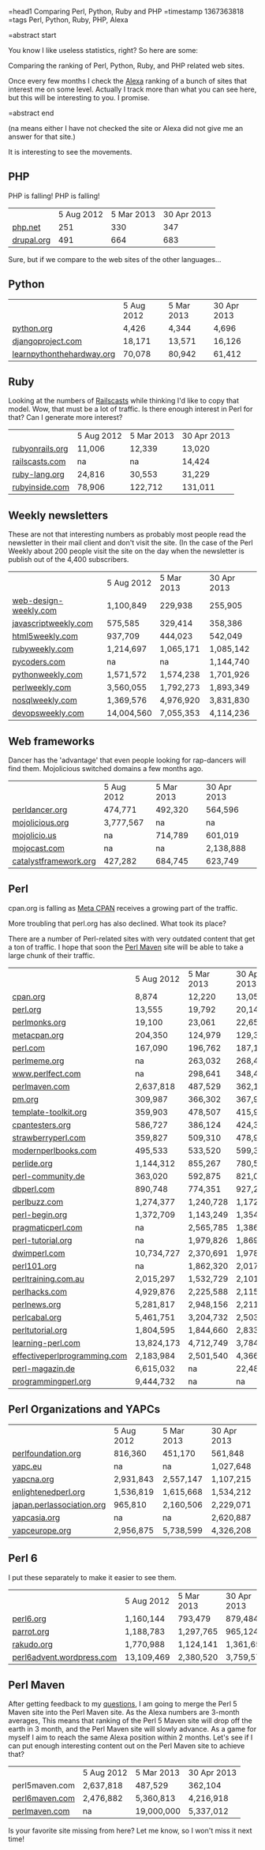 =head1 Comparing Perl, Python, Ruby and PHP
=timestamp 1367363818
=tags Perl, Python, Ruby, PHP, Alexa

=abstract start

You know I like useless statistics, right? So here are some:

Comparing the ranking of Perl, Python, Ruby, and PHP related web sites.

Once every few months I check the <a href="http://www.alexa.com/">Alexa</a> ranking of a bunch of sites that interest me on some level.
Actually I track more than what you can see here, but this will be interesting to you. I promise.

=abstract end

(na means either I have not checked the site or Alexa did not give me an answer for that site.)

It is interesting to see the movements.


<h2>PHP</h2>

PHP is falling! PHP is falling!

<table class="alexa">
<tr><td></td><td>5 Aug 2012</td><td>5 Mar 2013</td><td>30 Apr 2013</td></tr>
<tr><td><a rel="nofollow" href="http://php.net">php.net</a></td><td>251</td><td>330</td><td>347</td></tr>
<tr><td><a rel="nofollow" href="http://drupal.org">drupal.org</a></td><td>491</td><td>664</td><td>683</td></tr>
</table>

Sure, but if we compare to the web sites of the other languages...

<h2>Python</h2>
<table class="alexa">
<tr><td></td><td>5 Aug 2012</td><td>5 Mar 2013</td><td>30 Apr 2013</td></tr>
<tr><td><a rel="nofollow" href="http://python.org">python.org</a></td><td>4,426</td><td>4,344</td><td>4,696</td></tr>
<tr><td><a rel="nofollow" href="http://djangoproject.com">djangoproject.com</a></td><td>18,171</td><td>13,571</td><td>16,126</td></tr>
<tr><td><a rel="nofollow" href="http://learnpythonthehardway.org">learnpythonthehardway.org</a></td><td>70,078</td><td>80,942</td><td>61,412</td></tr>
</table>

<h2>Ruby</h2>

Looking at the numbers of <a href="http://railscasts.com/">Railscasts</a> while thinking I'd like to copy that model.
Wow, that must be a lot of traffic. Is there enough interest in Perl for that? Can I generate more interest?

<table class="alexa">
<tr><td></td><td>5 Aug 2012</td><td>5 Mar 2013</td><td>30 Apr 2013</td></tr>
<tr><td><a rel="nofollow" href="http://rubyonrails.org">rubyonrails.org</a></td><td>11,006</td><td>12,339</td><td>13,020</td></tr>
<tr><td><a rel="nofollow" href="http://railscasts.com">railscasts.com</a></td><td>na</td><td>na</td><td>14,424</td></tr>
<tr><td><a rel="nofollow" href="http://ruby-lang.org">ruby-lang.org</a></td><td>24,816</td><td>30,553</td><td>31,229</td></tr>
<tr><td><a rel="nofollow" href="http://rubyinside.com">rubyinside.com</a></td><td>78,906</td><td>122,712</td><td>131,011</td></tr>
</table>


<h2>Weekly newsletters</h2>

These are not that interesting numbers as probably most people read the newsletter in their mail client and don't visit
the site. (In the case of the Perl Weekly about 200 people visit the site on the day when the newsletter is publish
out of the 4,400 subscribers.

<table class="alexa">
<tr><td></td><td>5 Aug 2012</td><td>5 Mar 2013</td><td>30 Apr 2013</td></tr>
<tr><td><a rel="nofollow" href="http://web-design-weekly.com">web-design-weekly.com</a></td><td>1,100,849</td><td>229,938</td><td>255,905</td></tr>
<tr><td><a rel="nofollow" href="http://javascriptweekly.com">javascriptweekly.com</a></td><td>575,585</td><td>329,414</td><td>358,386</td></tr>
<tr><td><a rel="nofollow" href="http://html5weekly.com">html5weekly.com</a></td><td>937,709</td><td>444,023</td><td>542,049</td></tr>
<tr><td><a rel="nofollow" href="http://rubyweekly.com">rubyweekly.com</a></td><td>1,214,697</td><td>1,065,171</td><td>1,085,142</td></tr>
<tr><td><a rel="nofollow" href="http://pycoders.com/">pycoders.com</a></td><td>na</td><td>na</td><td>1,144,740</td></tr>
<tr><td><a rel="nofollow" href="http://pythonweekly.com">pythonweekly.com</a></td><td>1,571,572</td><td>1,574,238</td><td>1,701,926</td></tr>
<tr><td><a rel="nofollow" href="http://perlweekly.com">perlweekly.com</a></td><td>3,560,055</td><td>1,792,273</td><td>1,893,349</td></tr>
<tr><td><a rel="nofollow" href="http://nosqlweekly.com">nosqlweekly.com</a></td><td>1,369,576</td><td>4,976,920</td><td>3,831,830</td></tr>
<tr><td><a rel="nofollow" href="http://devopsweekly.com">devopsweekly.com</a></td><td>14,004,560</td><td>7,055,353</td><td>4,114,236</td></tr>
</table>

<h2>Web frameworks</h2>

<p>
Dancer has the 'advantage' that even people looking for rap-dancers will find them. Mojolicious switched domains a few
months ago.
</p>

<table class="alexa">
<tr><td></td><td>5 Aug 2012</td><td>5 Mar 2013</td><td>30 Apr 2013</td></tr>
<tr><td><a rel="nofollow" href="http://perldancer.org">perldancer.org</a></td><td>474,771</td><td>492,320</td><td>564,596</td></tr>
<tr><td><a rel="nofollow" href="http://mojolicious.org">mojolicious.org</a></td><td>3,777,567</td><td>na</td><td>na</td></tr>
<tr><td><a rel="nofollow" href="http://mojolicio.us">mojolicio.us</a></td><td>na</td><td>714,789</td><td>601,019</td></tr>
<tr><td><a rel="nofollow" href="http://mojocast.com">mojocast.com</a></td><td>na</td><td>na</td><td>2,138,888</td></tr>
<tr><td><a rel="nofollow" href="http://catalystframework.org">catalystframework.org</a></td><td>427,282</td><td>684,745</td><td>623,749</td></tr>
</table>

<h2>Perl</h2>

cpan.org is falling as <a href="http://metacpan.org/">Meta CPAN</a> receives a growing part of the traffic.

More troubling that perl.org has also declined. What took its place?

There are a number of Perl-related sites with very outdated content that get a ton of traffic. I hope that
soon the <a href="http://perlmaven.com/">Perl Maven</a> site will be able to take a large chunk of their traffic.


<table class="alexa">
<tr><td></td><td>5 Aug 2012</td><td>5 Mar 2013</td><td>30 Apr 2013</td></tr>
<tr><td><a rel="nofollow" href="http://cpan.org">cpan.org</a></td><td>8,874</td><td>12,220</td><td>13,059</td></tr>
<tr><td><a rel="nofollow" href="http://perl.org">perl.org</a></td><td>13,555</td><td>19,792</td><td>20,148</td></tr>
<tr><td><a rel="nofollow" href="http://perlmonks.org">perlmonks.org</a></td><td>19,100</td><td>23,061</td><td>22,657</td></tr>
<tr><td><a rel="nofollow" href="http://metacpan.org">metacpan.org</a></td><td>204,350</td><td>124,979</td><td>129,363</td></tr>
<tr><td><a rel="nofollow" href="http://perl.com">perl.com</a></td><td>167,090</td><td>196,762</td><td>187,114</td></tr>
<tr><td><a rel="nofollow" href="http://perlmeme.org">perlmeme.org</a></td><td>na</td><td>263,032</td><td>268,409</td></tr>
<tr><td><a rel="nofollow" href="http://www.perlfect.com">www.perlfect.com</a></td><td>na</td><td>298,641</td><td>348,442</td></tr>
<tr><td><a href="http://perlmaven.com">perlmaven.com</a></td><td>2,637,818</td><td>487,529</td><td>362,104</td></tr>
<tr><td><a rel="nofollow" href="http://pm.org">pm.org</a></td><td>309,987</td><td>366,302</td><td>367,905</td></tr>
<tr><td><a rel="nofollow" href="http://template-toolkit.org">template-toolkit.org</a></td><td>359,903</td><td>478,507</td><td>415,943</td></tr>
<tr><td><a rel="nofollow" href="http://cpantesters.org">cpantesters.org</a></td><td>586,727</td><td>386,124</td><td>424,316</td></tr>
<tr><td><a rel="nofollow" href="http://strawberryperl.com">strawberryperl.com</a></td><td>359,827</td><td>509,310</td><td>478,935</td></tr>
<tr><td><a rel="nofollow" href="http://modernperlbooks.com">modernperlbooks.com</a></td><td>495,533</td><td>533,520</td><td>599,331</td></tr>
<tr><td><a rel="nofollow" href="http://perlide.org">perlide.org</a></td><td>1,144,312</td><td>855,267</td><td>780,515</td></tr>
<tr><td><a rel="nofollow" href="http://perl-community.de">perl-community.de</a></td><td>363,020</td><td>592,875</td><td>821,008</td></tr>
<tr><td><a rel="nofollow" href="http://dbperl.com">dbperl.com</a></td><td>890,748</td><td>774,351</td><td>927,242</td></tr>
<tr><td><a rel="nofollow" href="http://perlbuzz.com">perlbuzz.com</a></td><td>1,274,377</td><td>1,240,728</td><td>1,172,940</td></tr>
<tr><td><a rel="nofollow" href="http://perl-begin.org">perl-begin.org</a></td><td>1,372,709</td><td>1,143,249</td><td>1,354,824</td></tr>
<tr><td><a rel="nofollow" href="http://pragmaticperl.com">pragmaticperl.com</a></td><td>na</td><td>2,565,785</td><td>1,386,332</td></tr>
<tr><td><a rel="nofollow" href="http://perl-tutorial.org">perl-tutorial.org</a></td><td>na</td><td>1,979,826</td><td>1,869,652</td></tr>
<tr><td><a rel="nofollow" href="http://dwimperl.szabgab.com">dwimperl.com</a></td><td>10,734,727</td><td>2,370,691</td><td>1,978,880</td></tr>
<tr><td><a rel="nofollow" href="http://perl101.org">perl101.org</a></td><td>na</td><td>1,862,320</td><td>2,017,408</td></tr>
<tr><td><a rel="nofollow" href="http://perltraining.com.au">perltraining.com.au</a></td><td>2,015,297</td><td>1,532,729</td><td>2,101,143</td></tr>
<tr><td><a rel="nofollow" href="http://perlhacks.com">perlhacks.com</a></td><td>4,929,876</td><td>2,225,588</td><td>2,115,248</td></tr>
<tr><td><a rel="nofollow" href="http://perlnews.org">perlnews.org</a></td><td>5,281,817</td><td>2,948,156</td><td>2,211,814</td></tr>
<tr><td><a rel="nofollow" href="http://perlcabal.org">perlcabal.org</a></td><td>5,461,751</td><td>3,204,732</td><td>2,503,575</td></tr>
<tr><td><a rel="nofollow" href="http://perltutorial.org">perltutorial.org</a></td><td>1,804,595</td><td>1,844,660</td><td>2,833,153</td></tr>
<tr><td><a rel="nofollow" href="http://learning-perl.com">learning-perl.com</a></td><td>13,824,173</td><td>4,712,749</td><td>3,784,318</td></tr>
<tr><td><a rel="nofollow" href="http://effectiveperlprogramming.com">effectiveperlprogramming.com</a></td><td>2,183,984</td><td>2,501,540</td><td>4,366,916</td></tr>
<tr><td><a rel="nofollow" href="http://perl-magazin.de">perl-magazin.de</a></td><td>6,615,032</td><td>na</td><td>22,487,241</td></tr>
<tr><td><a rel="nofollow" href="http://programmingperl.org">programmingperl.org</a></td><td>9,444,732</td><td>na</td><td>na</td></tr>
</table>

<h2>Perl Organizations and YAPCs</h2>

<table class="alexa">
<tr><td></td><td>5 Aug 2012</td><td>5 Mar 2013</td><td>30 Apr 2013</td></tr>
<tr><td><a rel="nofollow" href="http://perlfoundation.org">perlfoundation.org</a></td><td>816,360</td><td>451,170</td><td>561,848</td></tr>
<tr><td><a rel="nofollow" href="http://yapc.eu">yapc.eu</a></td><td>na</td><td>na</td><td>1,027,648</td></tr>
<tr><td><a rel="nofollow" href="http://yapcna.org">yapcna.org</a></td><td>2,931,843</td><td>2,557,147</td><td>1,107,215</td></tr>
<tr><td><a rel="nofollow" href="http://enlightenedperl.org">enlightenedperl.org</a></td><td>1,536,819</td><td>1,615,668</td><td>1,534,212</td></tr>
<tr><td><a rel="nofollow" href="http://japan.perlassociation.org">japan.perlassociation.org</a></td><td>965,810</td><td>2,160,506</td><td>2,229,071</td></tr>
<tr><td><a rel="nofollow" href="http://yapcasia.org">yapcasia.org</a></td><td>na</td><td>na</td><td>2,620,887</td></tr>
<tr><td><a rel="nofollow" href="http://yapceurope.org">yapceurope.org</a></td><td>2,956,875</td><td>5,738,599</td><td>4,326,208</td></tr>
</table>

<h2>Perl 6</h2>

I put these separately to make it easier to see them.

<table class="alexa">
<tr><td></td><td>5 Aug 2012</td><td>5 Mar 2013</td><td>30 Apr 2013</td></tr>
<tr><td><a rel="nofollow" href="http://perl6.org">perl6.org</a></td><td>1,160,144</td><td>793,479</td><td>879,484</td></tr>
<tr><td><a rel="nofollow" href="http://parrot.org">parrot.org</a></td><td>1,188,783</td><td>1,297,765</td><td>965,124</td></tr>
<tr><td><a rel="nofollow" href="http://rakudo.org">rakudo.org</a></td><td>1,770,988</td><td>1,124,141</td><td>1,361,650</td></tr>
<tr><td><a rel="nofollow" href="http://perl6advent.wordpress.com">perl6advent.wordpress.com</a></td><td>13,109,469</td><td>2,380,520</td><td>3,759,576</td></tr>
</table>

<h2>Perl Maven</h2>

After getting feedback to my <a href="/to-merge-or-not-to-merge.html">questions</a>, I am going to merge the Perl 5
Maven site into the Perl Maven site. As the Alexa numbers are 3-month averages, This means that ranking of the Perl 5 Maven
site will drop off the earth in 3 month, and the Perl Maven site will slowly advance. As a game for myself I
aim to reach the same Alexa position within 2 months. Let's see if I can put enough interesting content out on the Perl
Maven site to achieve that?

<table class="alexa">
<tr><td></td><td>5 Aug 2012</td><td>5 Mar 2013</td><td>30 Apr 2013</td></tr>
<tr><td>perl5maven.com</td><td>2,637,818</td><td>487,529</td><td>362,104</td></tr>
<tr><td><a href="http://perl6maven.com">perl6maven.com</a></td><td>2,476,882</td><td>5,360,813</td><td>4,216,918</td></tr>
<tr><td><a href="http://perlmaven.com">perlmaven.com</a></td><td>na</td><td>19,000,000</td><td>5,337,012</td></tr>
</table>

Is your favorite site missing from here? Let me know, so I won't miss it next time!




